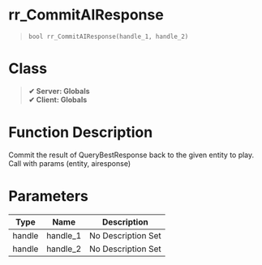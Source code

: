 # rr_CommitAIResponse
> `bool rr_CommitAIResponse(handle_1, handle_2)`
# Class
> __✔ Server: Globals__  
> __✔ Client: Globals__  
# Function Description
Commit the result of QueryBestResponse back to the given entity to play. Call with params (entity, airesponse)
# Parameters
Type|Name|Description
--|--|--
handle|handle_1|No Description Set
handle|handle_2|No Description Set
